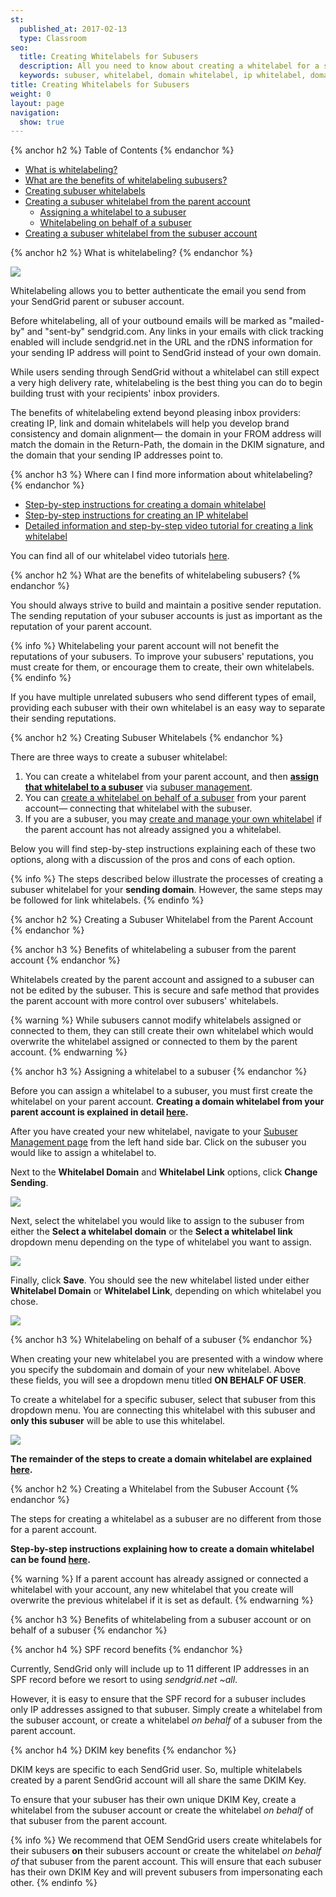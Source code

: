 ```yaml
---
st:
  published_at: 2017-02-13
  type: Classroom
seo:
  title: Creating Whitelabels for Subusers
  description: All you need to know about creating a whitelabel for a subuser, assigning a whitelabel to a subuser, and managing subusers' whitelabels!
  keywords: subuser, whitelabel, domain whitelabel, ip whitelabel, domain, ip, assign, associate, update
title: Creating Whitelabels for Subusers
weight: 0
layout: page
navigation:
  show: true
---
```


{% anchor h2 %}
Table of Contents
{% endanchor %}

* [What is whitelabeling?](#-What-is-whitelabeling)
* [What are the benefits of whitelabeling subusers?](#-What-are-the-benefits-of-whitelabeling-subusers)
* [Creating subuser whitelabels](#-Creating-subuser-whitelabels)
* [Creating a subuser whitelabel from the parent account](#-Creating-a-subuser-whitelabel-from-the-parent-account)
    * [Assigning a whitelabel to a subuser](#-Assigning-a-whitelabel-to-a-subuser)
    * [Whitelabeling on behalf of a subuser](#-Whitelabeling-on-behalf-of-a-subuser)
* [Creating a subuser whitelabel from the subuser account](#-Creating-a-whitelabel-from-the-subuser-account)

{% anchor h2 %}
What is whitelabeling?
{% endanchor %}

![]({{root_url}}/images/subuser_whitelabel_1.png)

Whitelabeling allows you to better authenticate the email you send from your SendGrid parent or subuser account.

Before whitelabeling, all of your outbound emails will be marked as "mailed-by" and "sent-by" sendgrid.com. Any links in your emails with click tracking enabled will include sendgrid.net in the URL and the rDNS information for your sending IP address will point to SendGrid instead of your own domain.

While users sending through SendGrid without a whitelabel can still expect a very high delivery rate, whitelabeling is the best thing you can do to begin building trust with your recipients' inbox providers.

The benefits of whitelabeling extend beyond pleasing inbox providers: creating IP, link and domain whitelabels will help you develop brand consistency and domain alignment— the domain in your FROM address will match the domain in the Return-Path, the domain in the DKIM signature, and the domain that your sending IP addresses point to.

{% anchor h3 %}
Where can I find more information about whitelabeling?
{% endanchor %}

* [Step-by-step instructions for creating a domain whitelabel]({{root_url}}/Classroom/Basics/Whitelabel/setup_domain_whitelabel.html)
* [Step-by-step instructions for creating an IP whitelabel]({{root_url}}/Classroom/Basics/Whitelabel/setup_ip_whitelabel.html)
* [Detailed information and step-by-step video tutorial for creating a link whitelabel]({{root_url}}/User_Guide/Settings/Whitelabel/links.html)

You can find all of our whitelabel video tutorials [here]({{root_url}}/Classroom/Troubleshooting/Authentication/whitelabel_video_tutorials.html#Whitelabeled-Domains).

{% anchor h2 %}
What are the benefits of whitelabeling subusers?
{% endanchor %}

You should always strive to build and maintain a positive sender reputation. The sending reputation of your subuser accounts is just as important as the reputation of your parent account.

{% info %}
Whitelabeling your parent account will not benefit the reputations of your subusers. To improve your subusers' reputations, you must create for them, or encourage them to create, their own whitelabels.
{% endinfo %}

If you have multiple unrelated subusers who send different types of email, providing each subuser with their own whitelabel is an easy way to separate their sending reputations.

{% anchor h2 %}
Creating Subuser Whitelabels
{% endanchor %}

There are three ways to create a subuser whitelabel:

1. You can create a whitelabel from your parent account, and then **[assign that whitelabel to a subuser](#-Assigning-a-whitelabel-to-a-subuser)** via [subuser management](https://app.sendgrid.com/settings/subusers).
2. You can [create a whitelabel on behalf of a subuser](#-Whitelabeling-on-behalf-of-a-subuser) from your parent account— connecting that whitelabel with the subuser.
3. If you are a subuser, you may [create and manage your own whitelabel](#-Creating-a-whitelabel-from-the-subuser-account) if the parent account has not already assigned you a whitelabel.

Below you will find step-by-step instructions explaining each of these two options, along with a discussion of the pros and cons of each option.

{% info %}
The steps described below illustrate the processes of creating a subuser whitelabel for your **sending domain**. However, the same steps may be followed for link whitelabels.
{% endinfo %}

{% anchor h2 %}
Creating a Subuser Whitelabel from the Parent Account
{% endanchor %}

{% anchor h3 %}
Benefits of whitelabeling a subuser from the parent account
{% endanchor %}

Whitelabels created by the parent account and assigned to a subuser can not be edited by the subuser. This is secure and safe method that provides the parent account with more control over subusers' whitelabels.

{% warning %}
While subusers cannot modify whitelabels assigned or connected to them, they can still create their own whitelabel which would overwrite the whitelabel assigned or connected to them by the parent account.
{% endwarning %}

{% anchor h3 %}
Assigning a whitelabel to a subuser
{% endanchor %}

Before you can assign a whitelabel to a subuser, you must first create the whitelabel on your parent account. **Creating a domain whitelabel from your parent account is explained in detail [here]({{root_url}}/Classroom/Basics/Whitelabel/setup_domain_whitelabel.html).**

After you have created your new whitelabel, navigate to your [Subuser Management page](https://app.sendgrid.com/settings/subusers) from the left hand side bar. Click on the subuser you would like to assign a whitelabel to.

Next to the **Whitelabel Domain** and **Whitelabel Link** options, click **Change Sending**.

![]({{root_url}}/images/subuser_whitelabel_2.png)

Next, select the whitelabel you would like to assign to the subuser from either the **Select a whitelabel domain** or the **Select a whitelabel link** dropdown menu depending on the type of whitelabel you want to assign.

![]({{root_url}}/images/subuser_whitelabel_3.png)

Finally, click **Save**. You should see the new whitelabel listed under either **Whitelabel Domain** or **Whitelabel Link**, depending on which whitelabel you chose.

![]({{root_url}}/images/subuser_whitelabel_4.png)

{% anchor h3 %}
Whitelabeling on behalf of a subuser
{% endanchor %}

When creating your new whitelabel you are presented with a window where you specify the subdomain and domain of your new whitelabel. Above these fields, you will see a dropdown menu titled **ON BEHALF OF USER**.

To create a whitelabel for a specific subuser, select that subuser from this dropdown menu. You are connecting this whitelabel with this subuser and **only this subuser** will be able to use this whitelabel.

![]({{root_url}}/images/subuser_whitelabel_5.png)

**The remainder of the steps to create a domain whitelabel are explained [here]({{root_url}}/Classroom/Basics/Whitelabel/setup_domain_whitelabel.html).**

{% anchor h2 %}
Creating a Whitelabel from the Subuser Account
{% endanchor %}

The steps for creating a whitelabel as a subuser are no different from those for a parent account.

**Step-by-step instructions explaining how to create a domain whitelabel can be found [here]({{root_url}}/Classroom/Basics/Whitelabel/setup_domain_whitelabel.html).**

{% warning %}
If a parent account has already assigned or connected a whitelabel with your account, any new whitelabel that you create will overwrite the previous whitelabel if it is set as default.
{% endwarning %}

{% anchor h3 %}
Benefits of whitelabeling from a subuser account or on behalf of a subuser
{% endanchor %}

{% anchor h4 %}
SPF record benefits
{% endanchor %}

Currently, SendGrid only will include up to 11 different IP addresses in an SPF record before we resort to using *sendgrid.net ~all*.

However, it is easy to ensure that the SPF record for a subuser includes only IP addresses assigned to that subuser. Simply create a whitelabel from the subuser account, or create a whitelabel *on behalf* of a subuser from the parent account.

{% anchor h4 %}
DKIM key benefits
{% endanchor %}

DKIM keys are specific to each SendGrid user. So, multiple whitelabels created by a parent SendGrid account will all share the same DKIM Key.

To ensure that your subuser has their own unique DKIM Key, create a whitelabel from the subuser account or create the whitelabel *on behalf* of that subuser from the parent account.

{% info %}
We recommend that OEM SendGrid users create whitelabels for their subusers **on** their subusers account or create the whitelabel *on behalf of* that subuser from the parent account. This will ensure that each subuser has their own DKIM Key and will prevent subusers from impersonating each other.
{% endinfo %}
